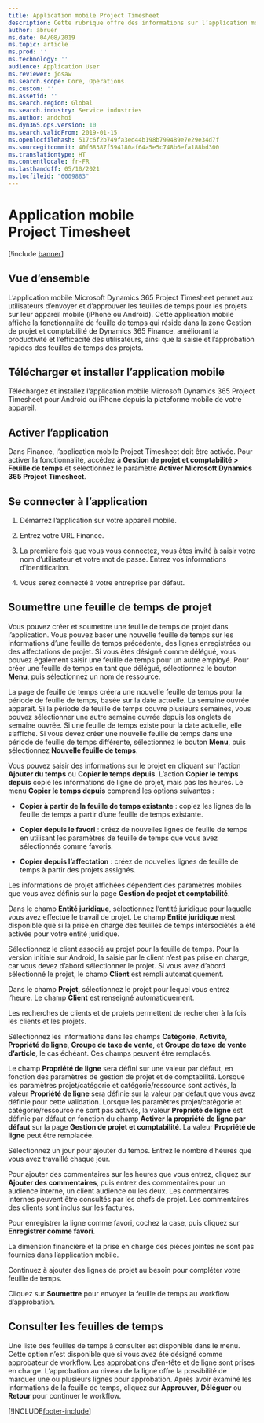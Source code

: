 ```yaml
---
title: Application mobile Project Timesheet
description: Cette rubrique offre des informations sur l’application mobile Microsoft Dynamics 365 Project Timesheet. L’application mobile Project Timesheet permet aux utilisateurs d’envoyer et d’approuver les feuilles de temps pour les projets sur leur appareil mobile.
author: abruer
ms.date: 04/08/2019
ms.topic: article
ms.prod: ''
ms.technology: ''
audience: Application User
ms.reviewer: josaw
ms.search.scope: Core, Operations
ms.custom: ''
ms.assetid: ''
ms.search.region: Global
ms.search.industry: Service industries
ms.author: andchoi
ms.dyn365.ops.version: 10
ms.search.validFrom: 2019-01-15
ms.openlocfilehash: 517c6f2b749fa3ed44b198b799489e7e29e34d7f
ms.sourcegitcommit: 40f68387f594180af64a5e5c748b6efa188bd300
ms.translationtype: HT
ms.contentlocale: fr-FR
ms.lasthandoff: 05/10/2021
ms.locfileid: "6009883"
---
```

# <a name="project-timesheet-mobile-application"></a>Application mobile Project Timesheet

[!include [banner](../includes/banner.md)]

## <a name="overview"></a>Vue d’ensemble

L’application mobile Microsoft Dynamics 365 Project Timesheet permet aux utilisateurs d’envoyer et d’approuver les feuilles de temps pour les projets sur leur appareil mobile (iPhone ou Android). Cette application mobile affiche la fonctionnalité de feuille de temps qui réside dans la zone Gestion de projet et comptabilité de Dynamics 365 Finance, améliorant la productivité et l’efficacité des utilisateurs, ainsi que la saisie et l’approbation rapides des feuilles de temps des projets.

## <a name="download-and-install-the-mobile-app"></a>Télécharger et installer l’application mobile

Téléchargez et installez l’application mobile Microsoft Dynamics 365 Project Timesheet pour Android ou iPhone depuis la plateforme mobile de votre appareil.

## <a name="enable-the-app"></a>Activer l’application 

Dans Finance, l’application mobile Project Timesheet doit être activée. Pour activer la fonctionnalité, accédez à **Gestion de projet et comptabilité \> Feuille de temps** et sélectionnez le paramètre **Activer Microsoft Dynamics 365 Project Timesheet**.

## <a name="sign-in-to-the-app"></a>Se connecter à l’application

1.  Démarrez l’application sur votre appareil mobile.

2.  Entrez votre URL Finance.

3.  La première fois que vous vous connectez, vous êtes invité à saisir votre nom d’utilisateur et votre mot de passe. Entrez vos informations d’identification.

4.  Vous serez connecté à votre entreprise par défaut.

## <a name="submit-a-project-timesheet"></a>Soumettre une feuille de temps de projet

Vous pouvez créer et soumettre une feuille de temps de projet dans l’application. Vous pouvez baser une nouvelle feuille de temps sur les informations d’une feuille de temps précédente, des lignes enregistrées ou des affectations de projet. Si vous êtes désigné comme délégué, vous pouvez également saisir une feuille de temps pour un autre employé. Pour créer une feuille de temps en tant que délégué, sélectionnez le bouton **Menu**, puis sélectionnez un nom de ressource.

La page de feuille de temps créera une nouvelle feuille de temps pour la période de feuille de temps, basée sur la date actuelle. La semaine ouvrée apparaît. Si la période de feuille de temps couvre plusieurs semaines, vous pouvez sélectionner une autre semaine ouvrée depuis les onglets de semaine ouvrée.
Si une feuille de temps existe pour la date actuelle, elle s’affiche. Si vous devez créer une nouvelle feuille de temps dans une période de feuille de temps différente, sélectionnez le bouton **Menu**, puis sélectionnez **Nouvelle feuille de temps**.

Vous pouvez saisir des informations sur le projet en cliquant sur l’action **Ajouter du temps** ou **Copier le temps depuis**. L’action **Copier le temps depuis** copie les informations de ligne de projet, mais pas les heures. Le menu **Copier le temps depuis** comprend les options suivantes :

- **Copier à partir de la feuille de temps existante** : copiez les lignes de la feuille de temps à partir d’une feuille de temps existante.

- **Copier depuis le favori** : créez de nouvelles lignes de feuille de temps en utilisant les paramètres de feuille de temps que vous avez sélectionnés comme favoris.

- **Copier depuis l’affectation** : créez de nouvelles lignes de feuille de temps à partir des projets assignés.

Les informations de projet affichées dépendent des paramètres mobiles que vous avez définis sur la page **Gestion de projet et comptabilité**.

Dans le champ **Entité juridique**, sélectionnez l’entité juridique pour laquelle vous avez effectué le travail de projet. Le champ **Entité juridique** n’est disponible que si la prise en charge des feuilles de temps intersociétés a été activée pour votre entité juridique.

Sélectionnez le client associé au projet pour la feuille de temps. Pour la version initiale sur Android, la saisie par le client n’est pas prise en charge, car vous devez d’abord sélectionner le projet. Si vous avez d’abord sélectionné le projet, le champ **Client** est rempli automatiquement.

Dans le champ **Projet**, sélectionnez le projet pour lequel vous entrez l’heure. Le champ **Client** est renseigné automatiquement.

Les recherches de clients et de projets permettent de rechercher à la fois les clients et les projets.

Sélectionnez les informations dans les champs **Catégorie**, **Activité**, **Propriété de ligne**, **Groupe de taxe de vente**, et **Groupe de taxe de vente d’article**, le cas échéant. Ces champs peuvent être remplacés.

Le champ **Propriété de ligne** sera défini sur une valeur par défaut, en fonction des paramètres de gestion de projet et de comptabilité. Lorsque les paramètres projet/catégorie et catégorie/ressource sont activés, la valeur **Propriété de ligne** sera définie sur la valeur par défaut que vous avez définie pour cette validation. Lorsque les paramètres projet/catégorie et catégorie/ressource ne sont pas activés, la valeur **Propriété de ligne** est définie par défaut en fonction du champ **Activer la propriété de ligne par défaut** sur la page **Gestion de projet et comptabilité**. La valeur **Propriété de ligne** peut être remplacée.

Sélectionnez un jour pour ajouter du temps. Entrez le nombre d’heures que vous avez travaillé chaque jour.

Pour ajouter des commentaires sur les heures que vous entrez, cliquez sur **Ajouter des commentaires**, puis entrez des commentaires pour un audience interne, un client audience ou les deux.
Les commentaires internes peuvent être consultés par les chefs de projet. Les commentaires des clients sont inclus sur les factures.

Pour enregistrer la ligne comme favori, cochez la case, puis cliquez sur **Enregistrer comme favori**.

La dimension financière et la prise en charge des pièces jointes ne sont pas fournies dans l’application mobile.

Continuez à ajouter des lignes de projet au besoin pour compléter votre feuille de temps.

Cliquez sur **Soumettre** pour envoyer la feuille de temps au workflow d’approbation.

## <a name="review-timesheets"></a>Consulter les feuilles de temps

Une liste des feuilles de temps à consulter est disponible dans le menu. Cette option n’est disponible que si vous avez été désigné comme approbateur de workflow. Les approbations d’en-tête et de ligne sont prises en charge. L’approbation au niveau de la ligne offre la possibilité de marquer une ou plusieurs lignes pour approbation. Après avoir examiné les informations de la feuille de temps, cliquez sur **Approuver**, **Déléguer** ou **Retour** pour continuer le workflow.


[!INCLUDE[footer-include](../includes/footer-banner.md)]